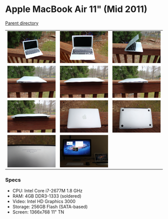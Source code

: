 # Apple MacBook Air 11" (Mid 2011)
[Parent directory](../index.md)

<table>
  <tr>
    <td><img src='IMG_6784.JPG'/></td>
    <td><img src='IMG_6785.JPG'/></td>
    <td><img src='IMG_6786.JPG'/></td>
  </tr>
  <tr>
    <td><img src='IMG_6788.JPG'/></td>
    <td><img src='IMG_6789.JPG'/></td>
    <td><img src='IMG_6790.JPG'/></td>
  </tr>
  <tr>
    <td><img src='IMG_6791.JPG'/></td>
    <td><img src='IMG_6793.JPG'/></td>
    <td><img src='IMG_6794.JPG'/></td>
  </tr>
  <tr>
    <td><img src='IMG_6795.JPG'/></td>
    <td><img src='IMG_6799.JPG'/></td>
  </tr>
</table>

### Specs

* CPU: Intel Core i7-2677M 1.8 GHz
* RAM: 4GB DDR3-1333 (soldered)
* Video: Intel HD Graphics 3000
* Storage: 256GB Flash (SATA-based)
* Screen: 1366x768 11" TN
